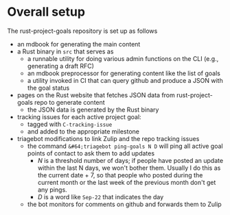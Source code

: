 # Overall setup

The rust-project-goals repository is set up as follows

* an mdbook for generating the main content
* a Rust binary in `src` that serves as
    * a runnable utility for doing various admin functions on the CLI (e.g., generating a draft RFC)
    * an mdbook preprocessor for generating content like the list of goals
    * a utility invoked in CI that can query github and produce a JSON with the goal status
* pages on the Rust website that fetches JSON data from rust-project-goals repo to generate content
    * the JSON data is generated by the Rust binary
* tracking issues for each active project goal:
    * tagged with `C-tracking-issue`
    * and added to the appropriate milestone
* triagebot modifications to link Zulip and the repo tracking issues 
    * the command `&#64;triagebot ping-goals N D` will ping all active goal points of contact to ask them to add updates
        * *N* is a threshold number of days; if people have posted an update within the last N days, we won't bother them. Usually I do this as the current date + 7, so that people who posted during the current month or the last week of the previous month don't get any pings.
        * *D* is a word like `Sep-22` that indicates the day
    * the bot monitors for comments on github and forwards them to Zulip
